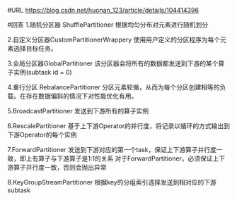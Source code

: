 #URL
https://blog.csdn.net/huonan_123/article/details/104414396

#回答
1.随机分区器 ShufflePartitioner
根据均匀分布对元素进行随机划分

2.自定义分区器CustomPartitionerWrappery
  使用用户定义的分区程序为每个元素选择目标任务。
  
3.全局分区器GlobalPartitioner
该分区器会将所有的数据都发送到下游的某个算子实例(subtask id = 0)

4.重行分区 RebalancePartitioner
  分区元素轮循，从而为每个分区创建相等的负载。在存在数据偏斜的情况下对性能优化有用。
  
5.BroadcastPartitioner
发送到下游所有的算子实例


6.RescalePartitioner
基于上下游Operator的并行度，将记录以循环的方式输出到下游Operator的每个实例


7.ForwardPartitioner
发送到下游对应的第一个task，保证上下游算子并行度一致，即上有算子与下游算子是1:1的关系
对于ForwardPartitioner，必须保证上下游算子并行度一致，否则会抛出异常

8.KeyGroupStreamPartitioner
根据key的分组索引选择发送到相对应的下游subtask